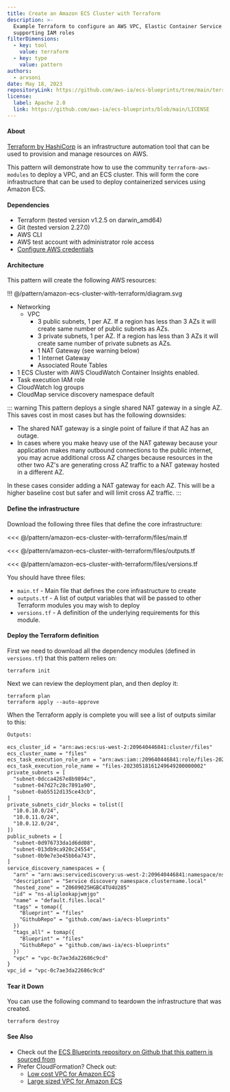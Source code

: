```yaml
---
title: Create an Amazon ECS Cluster with Terraform
description: >-
  Example Terraform to configure an AWS VPC, Elastic Container Service cluster, and
  supporting IAM roles
filterDimensions:
  - key: tool
    value: terraform
  - key: type
    value: pattern
authors:
  - arvsoni
date: May 18, 2023
repositoryLink: https://github.com/aws-ia/ecs-blueprints/tree/main/terraform/fargate-examples/core-infra
license:
  label: Apache 2.0
  link: https://github.com/aws-ia/ecs-blueprints/blob/main/LICENSE
---
```


#### About

[Terraform by HashiCorp](https://www.terraform.io/) is an infrastructure automation tool that can be used to provision and manage resources on AWS.

This pattern will demonstrate how to use the community `terraform-aws-modules` to deploy a VPC, and an ECS cluster. This will form the core infrastructure that can be used to deploy containerized services using Amazon ECS.

#### Dependencies

- Terraform (tested version v1.2.5 on darwin_amd64)
- Git (tested version 2.27.0)
- AWS CLI
- AWS test account with administrator role access
- [Configure AWS credentials](https://docs.aws.amazon.com/cli/latest/userguide/cli-chap-configure.html)

#### Architecture

This pattern will create the following AWS resources:

!!! @/pattern/amazon-ecs-cluster-with-terraform/diagram.svg

- Networking
  - VPC
    - 3 public subnets, 1 per AZ. If a region has less than 3 AZs it will create same number of public subnets as AZs.
    - 3 private subnets, 1 per AZ. If a region has less than 3 AZs it will create same number of private subnets as AZs.
    - 1 NAT Gateway (see warning below)
    - 1 Internet Gateway
    - Associated Route Tables
- 1 ECS Cluster with AWS CloudWatch Container Insights enabled.
- Task execution IAM role
- CloudWatch log groups
- CloudMap service discovery namespace default

::: warning
This pattern deploys a single shared NAT gateway in a single AZ. This saves cost in most cases but has the following downsides:

- The shared NAT gateway is a single point of failure if that AZ has an outage.
- In cases where you make heavy use of the NAT gateway because your application makes many outbound connections to the public internet, you may acrue additional cross AZ charges because resources in the other two AZ's are generating cross AZ traffic to a NAT gateway hosted in a different AZ.

In these cases consider adding a NAT gateway for each AZ. This will be a higher baseline cost but safer and will limit cross AZ traffic.
:::

#### Define the infrastructure

Download the following three files that define the core infrastructure:

<tabs>
<tab label="main.tf">

<!-- https://raw.githubusercontent.com/aws-ia/ecs-blueprints/36fb85bd4ffabf057c25a193fcf4c8d1ebd2c60d/terraform/fargate-examples/core-infra/main.tf -->
<<< @/pattern/amazon-ecs-cluster-with-terraform/files/main.tf

</tab>
<tab label="outputs.tf">

<<< @/pattern/amazon-ecs-cluster-with-terraform/files/outputs.tf

</tab>
<tab label="versions.tf">

<<< @/pattern/amazon-ecs-cluster-with-terraform/files/versions.tf

</tab>
</tabs>

You should have three files:

- `main.tf` - Main file that defines the core infrastructure to create
- `outputs.tf` - A list of output variables that will be passed to other Terraform modules you may wish to deploy
- `versions.tf` - A definition of the underlying requirements for this module.

#### Deploy the Terraform definition

First we need to download all the dependency modules (defined in `versions.tf`) that this pattern relies on:

```shell
terraform init
```

Next we can review the deployment plan, and then deploy it:

```shell
terraform plan
terraform apply --auto-approve
```

When the Terraform apply is complete you will see a list of
outputs similar to this:

```txt
Outputs:

ecs_cluster_id = "arn:aws:ecs:us-west-2:209640446841:cluster/files"
ecs_cluster_name = "files"
ecs_task_execution_role_arn = "arn:aws:iam::209640446841:role/files-20230518161249649200000002"
ecs_task_execution_role_name = "files-20230518161249649200000002"
private_subnets = [
  "subnet-0dcca4267e8b9894c",
  "subnet-047d27c28c7891a90",
  "subnet-0ab5512d135ce43cb",
]
private_subnets_cidr_blocks = tolist([
  "10.0.10.0/24",
  "10.0.11.0/24",
  "10.0.12.0/24",
])
public_subnets = [
  "subnet-0d976733da1d6dd08",
  "subnet-013db9ca920c24554",
  "subnet-0b9e7e3e45bb6a743",
]
service_discovery_namespaces = {
  "arn" = "arn:aws:servicediscovery:us-west-2:209640446841:namespace/ns-aliplookapjwmjgo"
  "description" = "Service discovery namespace.clustername.local"
  "hosted_zone" = "Z0609025HGBC4TU4U285"
  "id" = "ns-aliplookapjwmjgo"
  "name" = "default.files.local"
  "tags" = tomap({
    "Blueprint" = "files"
    "GithubRepo" = "github.com/aws-ia/ecs-blueprints"
  })
  "tags_all" = tomap({
    "Blueprint" = "files"
    "GithubRepo" = "github.com/aws-ia/ecs-blueprints"
  })
  "vpc" = "vpc-0c7ae3da22686c9cd"
}
vpc_id = "vpc-0c7ae3da22686c9cd"
```

#### Tear it Down

You can use the following command to teardown the infrastructure that was created.

```shell
terraform destroy
```

#### See Also

- Check out the [ECS Blueprints repository on Github that this pattern is sourced from](https://github.com/aws-ia/ecs-blueprints/tree/main/terraform/fargate-examples/core-infra)
- Prefer CloudFormation? Check out:
  - [Low cost VPC for Amazon ECS](/low-cost-vpc-amazon-ecs-cluster)
  - [Large sized VPC for Amazon ECS](/large-vpc-for-amazon-ecs-cluster)